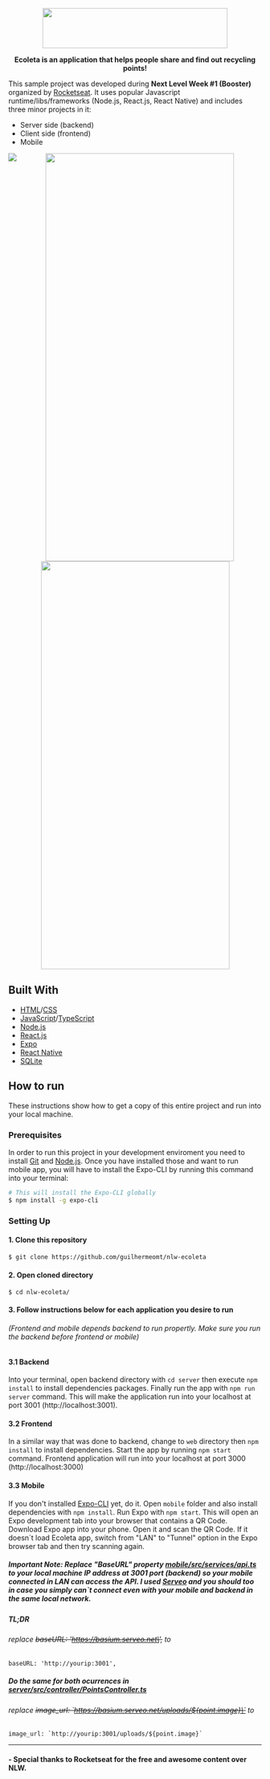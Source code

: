 <p align="center">
  <img width="368" height="80" src="https://github.com/guilhermeomt/nlw-ecoleta/blob/master/uploads/Logo.png">
</p>
<p align="center"><strong>Ecoleta is an application that helps people share and find out recycling points!</strong></p>

This sample project was developed during <strong> Next Level Week #1 (Booster) </strong> organized by [Rocketseat](https://rocketseat.com.br/). It uses popular Javascript runtime/libs/frameworks (Node.js, React.js, React Native) and includes three minor projects in it:
- Server side (backend)
- Client side (frontend)
- Mobile

<img align="left" src="https://github.com/guilhermeomt/nlw-ecoleta/blob/master/uploads/demo.gif">
<p align="center">
  <img width="375" height="812"  src="https://github.com/guilhermeomt/nlw-ecoleta/blob/master/uploads/Home.png">
  <img width="375" height="812"  src="https://github.com/guilhermeomt/nlw-ecoleta/blob/master/uploads/Detalhes.png">
</p>

## Built With
                   
* [HTML](https://www.w3.org/html/)/[CSS](http://w3.org/Style/CSS/)
* [JavaScript](https://developer.mozilla.org/en-US/docs/Web/JavaScript)/[TypeScript](https://www.typescriptlang.org/)
* [Node.js](https://nodejs.org/en/)
* [React.js](https://en.reactjs.org/) 
* [Expo](https://expo.io/)
* [React Native](https://reactnative.dev/)
* [SQLite](https://www.sqlite.org/index.html)

## How to run

These instructions show how to get a copy of this entire project and run into your local machine.

### Prerequisites

In order to run this project in your development enviroment you need to install [Git](https://git-scm.com/) and [Node.js](https://nodejs.org/en/). Once you have installed those and want to run mobile app, you will have to install the Expo-CLI by running this command into your terminal:
```bash
# This will install the Expo-CLI globally
$ npm install -g expo-cli
```

### Setting Up

#### 1. Clone this repository
```bash
$ git clone https://github.com/guilhermeomt/nlw-ecoleta
```

#### 2. Open cloned directory
```
$ cd nlw-ecoleta/ 
```

#### 3. Follow instructions below for each application you desire to run
###### (Frontend and mobile depends backend to run propertly. Make sure you run the backend before frontend or mobile)

#### 3.1 Backend
Into your terminal, open backend directory with ``` cd server ``` then execute ``` npm install ``` to install dependencies packages. Finally run the app with ``` npm run server ``` command. This will make the application run into your localhost at port 3001 (http://localhost:3001).

#### 3.2 Frontend
 In a similar way that was done to backend,  change to ``` web ```  directory then ``` npm install ``` to install dependencies. Start the app by running ``` npm start ``` command. Frontend application will run into your localhost at port 3000 (http://localhost:3000) 
 
#### 3.3 Mobile
If you don't installed [Expo-CLI](#prerequisites) yet, do it. Open ``` mobile ``` folder and also install dependencies with ``` npm install ```. Run Expo with ``` npm start ```. This will open an Expo development tab into your browser that contains a QR Code. Download Expo app into your phone. Open it and scan the QR Code. If it doesn\`t load Ecoleta app, switch from "LAN" to "Tunnel" option in the Expo browser tab and then try scanning again.

##### Important Note: Replace "BaseURL" property [mobile/src/services/api.ts](https://github.com/guilhermeomt/nlw-ecoleta/blob/master/mobile/src/services/api.ts) to your local machine IP address at 3001 port (backend) so your mobile connected in LAN can access the API. I used [Serveo](http://serveo.net/) and you should too in case you simply can\`t connect even with your mobile and backend in the same local network.
##### TL;DR
###### replace ~~baseURL: \'https://basium.serveo.net\',~~ to
```
baseURL: 'http://yourip:3001',
```
##### Do the same for both ocurrences in [server/src/controller/PointsController.ts](https://github.com/guilhermeomt/nlw-ecoleta/blob/master/server/src/controller/PointsController.ts)
###### replace ~~image_url: \`https://basium.serveo.net/uploads/${point.image}\`~~ to
```
image_url: `http://yourip:3001/uploads/${point.image}`
```
<hr></hr>

#### - Special thanks to Rocketseat for the free and awesome content over NLW.

